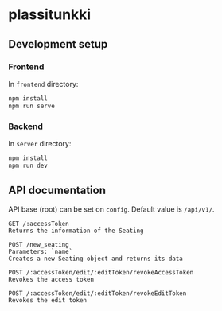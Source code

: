 # plassitunkki
## Development setup
### Frontend
In `frontend` directory:
```bash
npm install
npm run serve
```

### Backend
In `server` directory:
```bash
npm install
npm run dev
```

## API documentation
API base (root) can be set on `config`.
Default value is `/api/v1/`.
```
GET /:accessToken
Returns the information of the Seating

POST /new_seating
Parameters: `name`
Creates a new Seating object and returns its data

POST /:accessToken/edit/:editToken/revokeAccessToken
Revokes the access token

POST /:accessToken/edit/:editToken/revokeEditToken
Revokes the edit token
```
